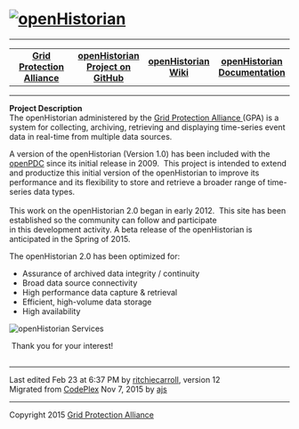 <html lang="en">
<head>
</head>
<body>
<!--HtmlToGmd.Body-->
<div id="NavigationMenu">
<h1><a href="https://github.com/ajstadlin/openHistorian/blob/master/Source/Documentation/wiki/OpenHistorian.md">
<img src="https://github.com/ajstadlin/openHistorian/blob/master/Source/Documentation/wiki/openHistorian_Logo.png" alt="openHistorian" /></a></h1>
<hr />
<table style="width: 100%; border-collapse: collapse; border: 0px solid gray;">
<tr>
<td style="width: 25%; text-align:center;"><b><a href="http://www.gridprotectionalliance.com">Grid Protection Alliance</a></b></td>
<td style="width: 25%; text-align:center;"><b><a href="https://github.com/ajstadlin/openHistorian">openHistorian Project on GitHub</a></b></td>
<td style="width: 25%; text-align:center;"><b><a href="https://github.com/ajstadlin/openHistorian/blob/master/Source/Documentation/wiki/openHistorian.md">openHistorian Wiki</a></b></td>
<td style="width: 25%; text-align:center;"><b><a href="https://github.com/ajstadlin/openHistorian/blob/master/Source/Documentation/wiki/openHistorian_Documentation.md">openHistorian Documentation</a></b></td>
</tr>
</table>
</div>
<hr />
<!--/HtmlToGmd.Body-->

<div class="WikiContent">

                
<div class="wikidoc">
<p><strong>Project Description</strong><br>
The openHistorian administered by the <a title="GPA" href="http://www.gridprotectionalliance.org/" target="_blank">
Grid Protection Alliance </a>(GPA)&nbsp;is a system&nbsp;for collecting, archiving, retrieving and displaying time-series event data in real-time from multiple data sources.</p>
<p>A version of the openHistorian (Version 1.0) has been included with the <a title="openPDC" href="http://openpdc.codeplex.com/" target="_blank">
openPDC</a>&nbsp;since its initial release in 2009.&nbsp; This project is intended to extend and productize this initial version of the openHistorian to improve its performance and its flexibility to store and retrieve a broader range of time-series data types.<br>
<br>
This work on the openHistorian 2.0 began in early 2012.&nbsp; This site has been established so the community can follow and participate in&nbsp;this&nbsp;development activity. A beta&nbsp;release of the openHistorian&nbsp;is anticipated in the Spring of 2015.</p>
<p>The openHistorian 2.0 has been optimized for:</p>
<ul>
<li>Assurance of archived data integrity / continuity </li><li>Broad data source connectivity </li><li>High performance data capture &amp; retrieval </li><li>Efficient, high-volume data storage </li><li>High availability </li></ul>
<p><img src="https://github.com/ajstadlin/openHistorian/blob/master/Source/Documentation/wiki/files/openHistorianServices.png" alt="openHistorian Services" style="float:left"></p>
<p>&nbsp;</p>
<p>&nbsp;Thank you for your interest!<br>
</p>
<div id="_mcePaste" style="overflow:hidden; height:1px; left:-10000px; top:63px; width:1px">
</div>
</div>
<div></div>

            
</div>

<hr />
<div class="footer">
Last edited <span class="smartDate" title="2/23/2015 6:37:45 PM" LocalTimeTicks="1424745465">Feb 23 at 6:37 PM</span> by <a id="wikiEditByLink" href="https://github.com/ritchiecarroll">ritchiecarroll</a>, version 12<br />
<!--HtmlToGmd.Migration-->Migrated from <a href="http://openhistorian.codeplex.com">CodePlex</a> Nov 7, 2015 by <a href="https://github.com/ajstadlin">ajs</a><!--/HtmlToGmd.Migration-->
</div>

<!--HtmlToGmd.Foot-->
<div id="copyright">
<hr />
Copyright 2015 <a href="http://www.gridprotectionalliance.org">Grid Protection Alliance</a>
</div>
<!--/HtmlToGmd.Foot-->
</body>
</html>